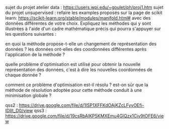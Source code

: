 sujet du projet atelier data : https://users.wpi.edu/~goulet/ph/proj1.htm
sujet du projet unsupervised : 
refaire les examples proposés sur la page de scikit learn: https://scikit-learn.org/stable/modules/manifold.html#  avec des données différentes de votre choix. Expliquez les méthodes qui y sont illustrées à l'aide d'un cadre mathématique précis qui pourra s'appuyer sur les questions suivantes : 

en quoi la méthode propose-t-elle un changement de représentation des données ? les données ont-elles des coordonnées différentes après l'application de la méthode ? 

quelle problème d'optimisation est utilisé pour obtenir la nouvelle représentation des données, c'est à dire les nouvelles coordonnées de chaque donnée ? 

 comment ce problème d'optimisation est-il résolu ? est-on sûr que la méthode de résolution adoptée pour cette méthode conduit à une minimisation globale ?
 
 qss2 : https://drive.google.com/file/d/1lSP1XFFKdOAjKZcLFyyOEfi-IDIIt_D0/view
 qss3 : https://drive.google.com/file/d/19csRbAlKP5KMXEmu4GlQzx1Civ9tOFE6/view

 
